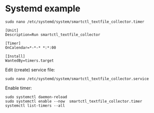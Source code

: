 # Systemd example

```console
sudo nano /etc/systemd/system/smartctl_textfile_collector.timer
```

```console                                                
[Unit]
Description=Run smartctl_textfile_collector

[Timer]
OnCalendar=*-*-* *:*:00

[Install]
WantedBy=timers.target
```

Edit (create) service file:
```console          
sudo nano /etc/systemd/system/smartctl_textfile_collector.service
```


Enable timer:
```console
sudo systemctl daemon-reload
sudo systemctl enable --now  smartctl_textfile_collector.timer
systemctl list-timers --all
```
